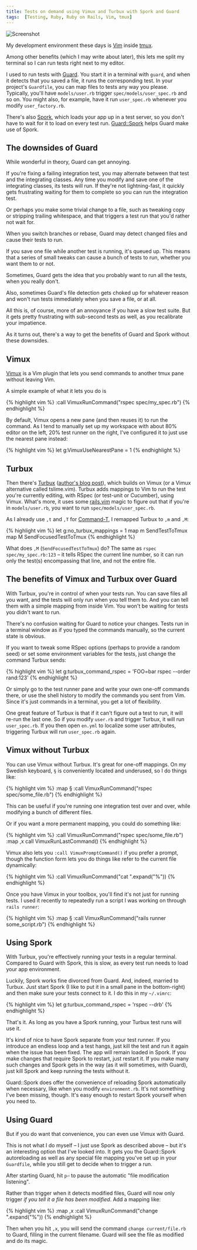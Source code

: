 ```yaml
---
title: Tests on demand using Vimux and Turbux with Spork and Guard
tags:  [Testing, Ruby, Ruby on Rails, Vim, tmux]
---
```


![Screenshot](https://dl.dropbox.com/u/546793/blog/vimux-spork.png)

My development environment these days is [Vim](http://henrik.nyh.se/2011/01/textmate-to-vim-with-training-wheels) inside [tmux](http://blog.hawkhost.com/2010/06/28/tmux-the-terminal-multiplexer/).

Among other benefits (which I may write about later), this lets me split my terminal so I can run tests right next to my editor.

I used to run tests with [Guard](https://github.com/guard/guard/). You start it in a terminal with `guard`, and when it detects that you saved a file, it runs the corresponding test. In your project's `Guardfile`, you can map files to tests any way you please. Typically, you'll have `models/user.rb` trigger `spec/models/user_spec.rb` and so on. You might also, for example, have it run `user_spec.rb` whenever you modify `user_factory.rb`.

There's also [Spork](https://github.com/sporkrb/spork/), which loads your app up in a test server, so you don't have to wait for it to load on every test run. [Guard::Spork](https://github.com/guard/guard-spork) helps Guard make use of Spork.


## The downsides of Guard

While wonderful in theory, Guard can get annoying.

If you're fixing a failing integration test, you may alternate between that test and the integrating classes. Any time you modify and save one of the integrating classes, its tests will run. If they're not lightning-fast, it quickly gets frustrating waiting for them to complete so you can run the integration test.

Or perhaps you make some trivial change to a file, such as tweaking copy or stripping trailing whitespace, and that triggers a test run that you'd rather not wait for.

When you switch branches or rebase, Guard may detect changed files and cause their tests to run.

If you save one file while another test is running, it's queued up. This means that a series of small tweaks can cause a bunch of tests to run, whether you want them to or not.

Sometimes, Guard gets the idea that you probably want to run all the tests, when you really don't.

Also, sometimes Guard's file detection gets choked up for whatever reason and won't run tests immediately when you save a file, or at all.

All this is, of course, more of an annoyance if you have a slow test suite. But it gets pretty frustrating with sub-second tests as well, as you recalibrate your impatience.

As it turns out, there's a way to get the benefits of Guard and Spork without these downsides.


## Vimux

[Vimux](https://github.com/benmills/vimux/) is a Vim plugin that lets you send commands to another tmux pane without leaving Vim.

A simple example of what it lets you do is

{% highlight vim %}
:call VimuxRunCommand("rspec spec/my_spec.rb")
{% endhighlight %}

By default, Vimux opens a new pane (and then reuses it) to run the command. As I tend to manually set up my workspace with about 80% editor on the left, 20% test runner on the right, I've configured it to just use the nearest pane instead:

{% highlight vim %}
let g:VimuxUseNearestPane = 1
{% endhighlight %}

## Turbux

Then there's [Turbux](https://github.com/jgdavey/vim-turbux) ([author's blog post](http://joshuadavey.com/post/15619414829/faster-tdd-feedback-with-tmux-tslime-vim-and)), which builds on Vimux (or a Vimux alternative called tslime.vim). Turbux adds mappings to Vim to run the test you're currently editing, with RSpec (or test-unit or Cucumber), using Vimux. What's more, it uses some [rails.vim](https://github.com/tpope/vim-rails) magic to figure out that if you're in `models/user.rb`, you want to run `spec/models/user_spec.rb`.

As I already use `,t` and `,T` for [Command-T](https://github.com/wincent/Command-T), I remapped Turbux to `,m` and `,M`:

{% highlight vim %}
let g:no_turbux_mappings = 1
map <leader>m <Plug>SendTestToTmux
map <leader>M <Plug>SendFocusedTestToTmux
{% endhighlight %}

What does `,M` (`SendFocusedTestToTmux`) do? The same as `rspec spec/my_spec.rb:123` – it tells RSpec the current line number, so it can run only the test(s) encompassing that line, and not the entire file.


## The benefits of Vimux and Turbux over Guard

With Turbux, you're in control of when your tests run. You can save files all you want, and the tests will only run when you tell them to. And you can tell them with a simple mapping from inside Vim. You won't be waiting for tests you didn't want to run.

There's no confusion waiting for Guard to notice your changes. Tests run in a terminal window as if you typed the commands manually, so the current state is obvious.

If you want to tweak some RSpec options (perhaps to provide a random seed) or set some environment variables for the tests, just change the command Turbux sends:

{% highlight vim %}
let g:turbux_command_rspec = 'FOO=bar rspec --order rand:123'
{% endhighlight %}

Or simply go to the test runner pane and write your own one-off commands there, or use the shell history to modify the commands you sent from Vim. Since it's just commands in a terminal, you get a lot of flexibility.

One great feature of Turbux is that if it can't figure out a test to run, it will re-run the last one. So if you modify `user.rb` and trigger Turbux, it will run `user_spec.rb`. If you then open `en.yml` to localize some user attributes, triggering Turbux will run `user_spec.rb` again.


## Vimux without Turbux

You can use Vimux without Turbux. It's great for one-off mappings. On my Swedish keyboard, `§` is conveniently located and underused, so I do things like:

{% highlight vim %}
:map § :call VimuxRunCommand("rspec spec/some_file.rb")<CR>
{% endhighlight %}

This can be useful if you're running one integration test over and over, while modifying a bunch of different files.

Or if you want a more permanent mapping, you could do something like:

{% highlight vim %}
:call VimuxRunCommand("rspec spec/some_file.rb")
:map ,x call VimuxRunLastCommand()<CR>
{% endhighlight %}

Vimux also lets you `:call VimuxPromptCommand()` if you prefer a prompt, though the function form lets you do things like refer to the current file dynamically:

{% highlight vim %}
:call VimuxRunCommand("cat ".expand("%"))
{% endhighlight %}

Once you have Vimux in your toolbox, you'll find it's not just for running tests. I used it recently to repeatedly run a script I was working on through `rails runner`:

{% highlight vim %}
:map § :call VimuxRunCommand("rails runner some_script.rb")<CR>
{% endhighlight %}


## Using Spork

With Turbux, you're effectively running your tests in a regular terminal. Compared to Guard with Spork, this is slow, as every test run needs to load your app environment.

Luckily, Spork works fine divorced from Guard. And, indeed, married to Turbux. Just start Spork (I like to put it in a small pane in the bottom-right) and then make sure your tests connect to it. I do this in my `~/.vimrc`:

{% highlight vim %}
let g:turbux_command_rspec = 'rspec --drb'
{% endhighlight %}

That's it. As long as you have a Spork running, your Turbux test runs will use it.

It's kind of nice to have Spork separate from your test runner. If you introduce an endless loop and a test hangs, just kill the test and run it again when the issue has been fixed. The app will remain loaded in Spork. If you make changes that require Spork to restart, just restart it. If you make many such changes and Spork gets in the way (as it will sometimes, with Guard), just kill Spork and keep running the tests without it.

Guard::Spork does offer the convenience of reloading Spork automatically when necessary, like when you modify `environment.rb`. It's not something I've been missing, though. It's easy enough to restart Spork yourself when you need to.


## Using Guard

But if you do want that convenience, you can even use Vimux with Guard.

This is not what I do myself – I just use Spork as described above – but it's an interesting option that I've looked into. It gets you the Guard::Spork autoreloading as well as any special file mapping you've set up in your `Guardfile`, while you still get to decide when to trigger a run.

After starting Guard, hit `p⏎` to pause the automatic "file modification listening".

Rather than trigger when it detects modified files, Guard will now only trigger *if you tell it a file has been modified*. Add a mapping like:

{% highlight vim %}
:map ,x :call VimuxRunCommand("change ".expand("%"))<CR>
{% endhighlight %}

Then when you hit `,x`, you will send the command `change current/file.rb` to Guard, filling in the current filename. Guard will see the file as modified and do its magic.
